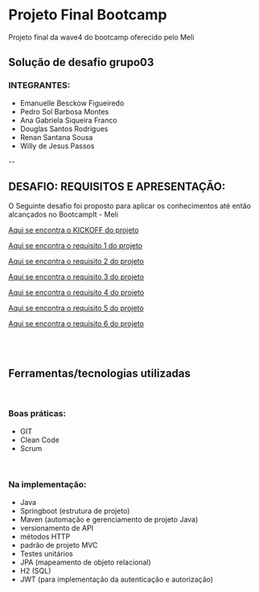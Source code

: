 # Projeto Final Bootcamp
Projeto final da wave4 do bootcamp oferecido pelo Meli
## Solução de desafio grupo03
### INTEGRANTES:
* Emanuelle Besckow Figueiredo
* Pedro Sol Barbosa Montes 
* Ana Gabriela Siqueira Franco 
* Douglas Santos Rodrigues 
* Renan Santana Sousa
* Willy de Jesus Passos

--

## DESAFIO: REQUISITOS E APRESENTAÇÃO:
O Seguinte desafio foi proposto para aplicar os conhecimentos até então alcançados no BootcampIt - Meli


[Aqui se encontra o KICKOFF do projeto](./requisitos/EnunciadoBaseWave4.pdf)

[Aqui se encontra o requisito 1 do projeto](./requisitos/Requito1.pdf)

[Aqui se encontra o requisito 2 do projeto](./requisitos/Requito2.pdf)

[Aqui se encontra o requisito 3 do projeto](./requisitos/Requito3.pdf)

[Aqui se encontra o requisito 4 do projeto](./requisitos/Requito4.pdf)

[Aqui se encontra o requisito 5 do projeto](./requisitos/Requito5.pdf)

[Aqui se encontra o requisito 6 do projeto](./requisitos/Requito6.pdf)

<br><br>

## Ferramentas/tecnologias utilizadas

<br>

### Boas práticas:

- GIT
- Clean Code
- Scrum

<br>

### Na implementação:

- Java
- Springboot (estrutura de projeto)
- Maven (automação e gerenciamento de projeto Java)
- versionamento de API
- métodos HTTP
- padrão de projeto MVC
- Testes unitários
- JPA (mapeamento de objeto relacional)
- H2 (SQL)
- JWT (para implementação da autenticação e autorização)

<br>

